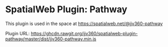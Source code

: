 # SpatialWeb Plugin: Pathway

This plugin is used in the space at https://spatialweb.net/@jjv360-pathway

Plugin URL: https://ghcdn.rawgit.org/jjv360/spatialweb-plugin-pathway/master/dist/jjv360-pathway.min.js